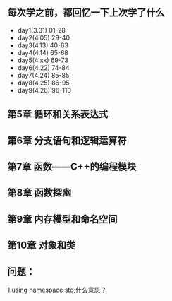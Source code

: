 ## 每次学之前，都回忆一下上次学了什么
- day1(3.31) 01-28
- day2(4.05) 29-40
- day3(4.13) 40-63
- day4(4.14) 65-68
- day5(4.xx) 69-73
- day6(4.22) 74-84
- day7(4.24) 85-85
- day8(4.25) 86-95
- day9(4.26) 96-110



## 第5章 循环和关系表达式

## 第6章 分支语句和逻辑运算符

## 第7章 函数——C++的编程模块

## 第8章 函数探幽

## 第9章 内存模型和命名空间

## 第10章 对象和类

## 问题：
1.using namespace std;什么意思？





